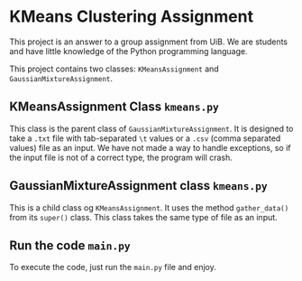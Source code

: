 # KMeans Clustering Assignment
This project is an answer to a group assignment from UiB.
We are students and have little knowledge of the Python programming language.

This project contains two classes: `KMeansAssignment` and `GaussianMixtureAssignment`.
## KMeansAssignment Class `kmeans.py`
This class is the parent class of `GaussianMixtureAssignment`.
It is designed to take a `.txt` file with tab-separated `\t` values or a `.csv` (comma separated values) file as an input.
We have not made a way to handle exceptions, so if the input file is not of a correct type, the program will crash.

## GaussianMixtureAssignment class `kmeans.py`
This is a child class og `KMeansAssignment`.
It uses the method `gather_data()` from its `super()` class.
This class takes the same type of file as an input.

## Run the code `main.py`
To execute the code, just run the `main.py` file and enjoy.